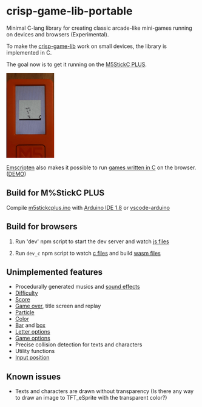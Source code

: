 # crisp-game-lib-portable

Minimal C-lang library for creating classic arcade-like mini-games running on devices and browsers (Experimental).

To make the [crisp-game-lib](https://github.com/abagames/crisp-game-lib) work on small devices, the library is implemented in C.

The goal now is to get it running on the [M5StickC PLUS](https://shop.m5stack.com/products/m5stickc-plus-esp32-pico-mini-iot-development-kit).

<a href="./docs/screenshot.gif"><img src="./docs/screenshot.gif" width="25%"></a>

[Emscripten](https://emscripten.org/) also makes it possible to run [games written in C](https://github.com/abagames/crisp-game-lib-portable/blob/main/src/c/game.c) on the browser. ([DEMO](https://abagames.github.io/crisp-game-lib-portable/build/))

## Build for M%StickC PLUS

Compile [m5stickcplus.ino](https://github.com/abagames/crisp-game-lib-portable/blob/main/src/c/m5stickcplus.ino) with [Arduino IDE 1.8](https://www.arduino.cc/en/software) or [vscode-arduino](https://github.com/microsoft/vscode-arduino)

## Build for browsers

1. Run 'dev' npm script to start the dev server and watch [js files](https://github.com/abagames/crisp-game-lib-portable/tree/main/src/js)

1. Run `dev_c` npm script to watch [c files](https://github.com/abagames/crisp-game-lib-portable/tree/main/src/c) and build [wasm files](https://github.com/abagames/crisp-game-lib-portable/tree/main/public/wasm)

## Unimplemented features

- Procedurally generated musics and [sound effects](https://abagames.github.io/crisp-game-lib/ref_document/functions/play.html)
- [Difficulty](https://abagames.github.io/crisp-game-lib/ref_document/variables/difficulty.html)
- [Score](https://abagames.github.io/crisp-game-lib/ref_document/functions/addScore.html)
- [Game over](https://abagames.github.io/crisp-game-lib/ref_document/functions/end.html), title screen and replay
- [Particle](https://abagames.github.io/crisp-game-lib/ref_document/functions/particle.html)
- [Color](https://abagames.github.io/crisp-game-lib/ref_document/functions/color.html)
- [Bar](https://abagames.github.io/crisp-game-lib/ref_document/functions/bar.html) and [box](https://abagames.github.io/crisp-game-lib/ref_document/functions/box.html)
- [Letter options](https://abagames.github.io/crisp-game-lib/ref_document/types/LetterOptions.html)
- [Game options](https://abagames.github.io/crisp-game-lib/ref_document/types/Options.html)
- Precise collision detection for texts and characters
- Utility functions
- [Input position](https://abagames.github.io/crisp-game-lib/ref_document/variables/input.pos.html)

## Known issues

- Texts and characters are drawn without transparency (Is there any way to draw an image to TFT_eSprite with the transparent color?)
